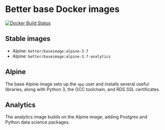# Better base Docker images

[![Docker Build Status](https://img.shields.io/docker/build/better/baseimage.svg)](https://hub.docker.com/r/better/baseimage/)

## Stable images

* Alpine: `better/baseimage:alpine-3.7`
* Alpine: `better/baseimage:alpine-3.7-analytics`

## Alpine

The base Alpine image sets up the `app` user and installs several useful libraries, along with Python 3, the GCC toolchain, and RDS SSL certificates.

## Analytics

The analytics image builds on the Alpine image, adding Postgres and Python data science packages.

